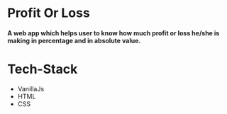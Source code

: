# Profit Or Loss

#### A web app which helps user to know how much profit or loss he/she is making in percentage and in absolute value.

# Tech-Stack

- VanillaJs
- HTML
- CSS
